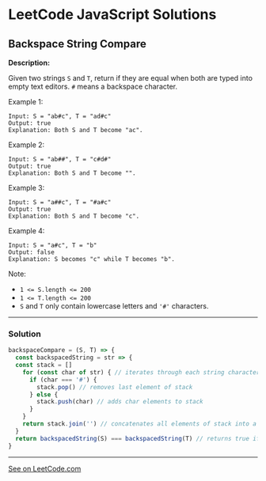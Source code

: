 # LeetCode JavaScript Solutions



## Backspace String Compare



**Description:**

Given two strings ```S``` and ```T```, return if they are equal when both are typed into empty text editors. ```#``` means a backspace character.

Example 1:
```
Input: S = "ab#c", T = "ad#c"
Output: true
Explanation: Both S and T become "ac".
```

Example 2:

```
Input: S = "ab##", T = "c#d#"
Output: true
Explanation: Both S and T become "".
```

Example 3:

```
Input: S = "a##c", T = "#a#c"
Output: true
Explanation: Both S and T become "c".
```

Example 4:

```
Input: S = "a#c", T = "b"
Output: false
Explanation: S becomes "c" while T becomes "b".
```

Note:

- ```1 <= S.length <= 200```
- ```1 <= T.length <= 200```
- ```S``` and ```T``` only contain lowercase letters and ```'#'``` characters.
---


### Solution


```JavaScript
backspaceCompare = (S, T) => {
  const backspacedString = str => {
  const stack = []
    for (const char of str) { // iterates through each string character
      if (char === '#') {
        stack.pop() // removes last element of stack
      } else {
        stack.push(char) // adds char elements to stack
      }
    }
    return stack.join('') // concatenates all elements of stack into a string
  }
  return backspacedString(S) === backspacedString(T) // returns true if S and T are equal
} 

```

---


[See on LeetCode.com](https://leetcode.com/explore/featured/card/30-day-leetcoding-challenge/529/week-2/3291/)
